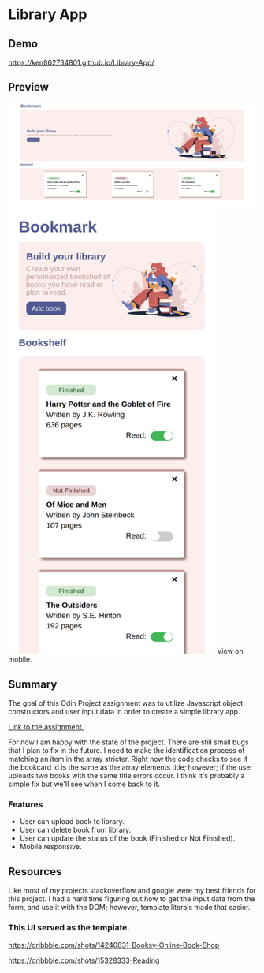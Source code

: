 # Library App

## Demo 
https://ken862734801.github.io/Library-App/

## Preview
<img src="images/LibraryApp.png">
<img src="images/LibraryAppMobile.png" width="420" height="896">
View on mobile.

## Summary

The goal of this Odin Project assignment was to utilize Javascript object constructors and user input data in order to create a simple library app.


[Link to the assignment.](https://www.theodinproject.com/lessons/node-path-javascript-library)

For now I am happy with the state of the project. There are still small bugs that I plan to fix in the future. I need to make the identification process of matching an item in the array stricter. Right now the code checks to see if the bookcard id is the same as the array elements title; however; if the user uploads two books with the same title errors occur. I think it's probably a simple fix but we'll see when I come back to it. 

### Features
- User can upload book to library.
- User can delete book from library.
- User can update the status of the book (Finished or Not Finished).
- Mobile responsive. 

## Resources

Like most of my projects stackoverflow and google were my best friends for this project. I had a hard time figuring out how to get the input data from the form, and use it with the DOM; however, template literals made that easier.

### This UI served as the template.
https://dribbble.com/shots/14240831-Booksy-Online-Book-Shop

https://dribbble.com/shots/15328333-Reading
